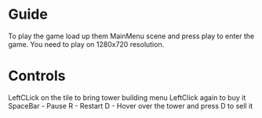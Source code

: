 # Guide

To play the game load up them MainMenu scene and press play to enter the game. You need to play on 1280x720 resolution.

# Controls

LeftCLick on the tile to bring tower building menu
LeftClick again to buy it
SpaceBar - Pause
R - Restart
D - Hover over the tower and press D to sell it
